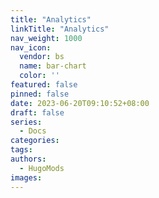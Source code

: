 ```yaml
---
title: "Analytics"
linkTitle: "Analytics"
nav_weight: 1000
nav_icon:
  vendor: bs
  name: bar-chart
  color: ''
featured: false
pinned: false
date: 2023-06-20T09:10:52+08:00
draft: false
series:
  - Docs
categories:
tags:
authors:
  - HugoMods
images:
---
```


<!--more-->
